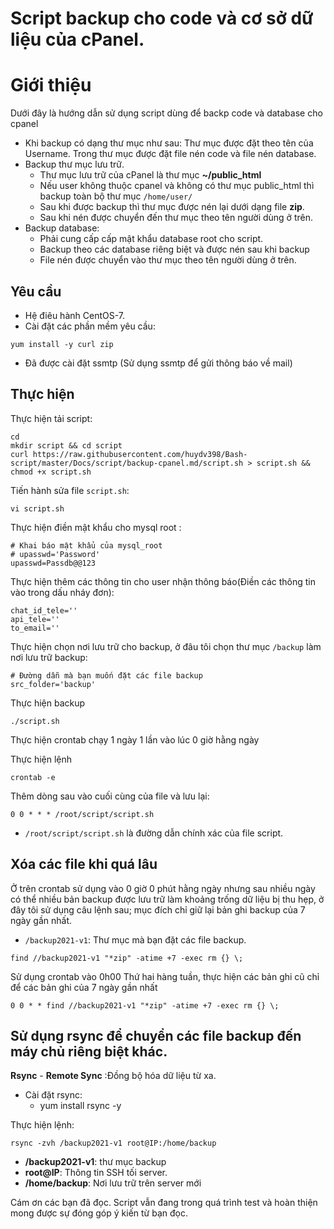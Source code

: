 # Script backup cho code và cơ sở dữ liệu của cPanel.

# Giới thiệu
Dưới đây là hướng dẫn sử dụng script dùng để backp code và database cho cpanel
* Khi backup có dạng thư mục như sau: Thư mục được đặt theo tên của Username. Trong thư mục được đặt file nén code và file nén database. 
* Backup thư mục lưu trữ.
    * Thư mục lưu trữ của cPanel là thư mục **~/public_html**
    * Nếu user không thuộc cpanel và không có thư mục public_html thì backup toàn bộ thư mục `/home/user/`
    * Sau khi được backup thì thư mục được nén lại dưới dạng file **zip**.
    * Sau khi nén được chuyển đến thư mục theo tên người dùng ở trên.
* Backup database:
    * Phải cung cấp cấp mật khẩu database root cho script.
    * Backup theo các database riêng biệt và được nén sau khi backup
    * File nén được chuyển vào thư mục theo tên người dùng ở trên.
## Yêu cầu 
* Hệ điêu hành CentOS-7.
* Cài đặt các phần mềm yêu cầu:
```
yum install -y curl zip
```
* Đã được cài đặt ssmtp (Sử dụng ssmtp để gửi thông báo về mail)
## Thực hiện

Thực hiện tải script:
```
cd 
mkdir script && cd script
curl https://raw.githubusercontent.com/huydv398/Bash-script/master/Docs/script/backup-cpanel.md/script.sh > script.sh && chmod +x script.sh
```



Tiến hành sửa file `script.sh`:
```
vi script.sh
```
Thực hiện điền mật khẩu cho mysql root :
```
# Khai báo mật khẩu của mysql_root
# upasswd='Password'
upasswd=Passdb@@123

```
Thực hiện thêm các thông tin cho user nhận thông báo(Điền các thông tin vào trong dấu nháy đơn):
```
chat_id_tele=''
api_tele=''
to_email=''
```
Thực hiện chọn nơi lưu trữ cho backup, ở đâu tôi chọn thư mục `/backup` làm nơi lưu trữ backup:
```
# Đường dẫn mà bạn muốn đặt các file backup
src_folder='backup'
```

Thực hiện backup
```
./script.sh
```

Thực hiện crontab chạy 1 ngày 1 lần vào lúc 0 giờ hằng ngày

Thực hiện lệnh 
```
crontab -e
```

Thêm dòng sau vào cuối cùng của file và lưu lại:
```
0 0 * * * /root/script/script.sh
```
* `/root/script/script.sh` là đường dẫn chính xác của file script.

## Xóa các file khi quá lâu

Ở trên crontab sử dụng vào 0 giờ 0 phút hằng ngày nhưng sau nhiều ngày có thể nhiều bản backup được lưu trữ làm khoảng trống dữ liệu bị thu hẹp, ở đây tôi sử dụng câu lệnh sau; mục đích chỉ giữ lại bản ghi backup của 7 ngày gần nhất.
* `/backup2021-v1`: Thư mục mà bạn đặt các file backup.
```
find //backup2021-v1 "*zip" -atime +7 -exec rm {} \;
```

Sử dụng crontab vào 0h00 Thứ hai hàng tuần, thực hiện các bản ghi cũ chỉ để các bản ghi của 7 ngày gần nhất
```
0 0 * * find //backup2021-v1 "*zip" -atime +7 -exec rm {} \;
```

## Sử dụng rsync để chuyển các file backup đến máy chủ riêng biệt khác.
**Rsync** - **Remote Sync** :Đồng bộ hóa dữ liệu từ xa.
* Cài đặt rsync:
    * yum install rsync -y

Thực hiện lệnh:

```
rsync -zvh /backup2021-v1 root@IP:/home/backup
```
* **/backup2021-v1**: thư mục backup
* **root@IP**: Thông tin SSH tối server.
* **/home/backup**: Nơi lưu trữ trên server mới

Cám ơn các bạn đã đọc. Script vẫn đang trong quá trình test và hoàn thiện mong được sự đóng góp ý kiến từ bạn đọc.